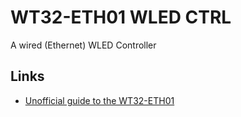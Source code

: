 # WT32-ETH01 WLED CTRL

A wired (Ethernet) WLED Controller

## Links

- [Unofficial guide to the WT32-ETH01](https://github.com/egnor/wt32-eth01) 